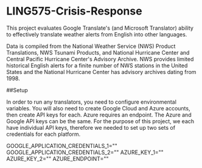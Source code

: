 # LING575-Crisis-Response

This project evaluates Google Translate's (and Microsoft Translator) ability to effectively translate weather alerts from English into other languages.


Data is compiled from the National Weather Service (NWS) Product Translations, NWS Tsunami Products, and National Hurricane Center and Central Pacific Hurricane Center's Advisory Archive. NWS provides limited historical English alerts for a finite number of NWS stations in the United States and the National Hurricane Center has advisory archives dating from 1998. 


##Setup

In order to run any translators, you need to configure environmental variables. You will also need to create Google Cloud and Azure accounts, then create API keys for each. Azure requires an endpoint. The Azure and Google API keys can be the same. For the purpose of this project, we each have individual API keys, therefore we needed to set up two sets of credentials for each platform.

GOOGLE_APPLICATION_CREDENTIALS_1=""
GOOGLE_APPLICATION_CREDENTIALS_2=""
AZURE_KEY_1=""
AZURE_KEY_2=""
AZURE_ENDPOINT=""
